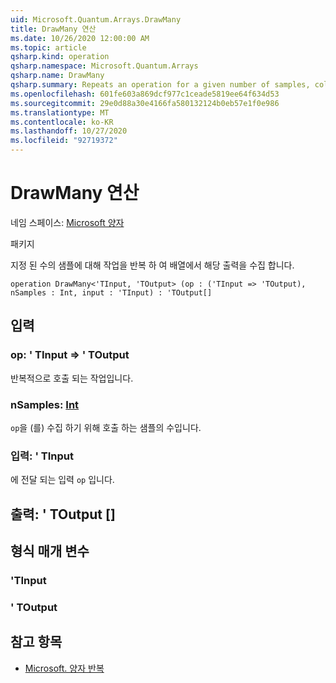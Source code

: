```yaml
---
uid: Microsoft.Quantum.Arrays.DrawMany
title: DrawMany 연산
ms.date: 10/26/2020 12:00:00 AM
ms.topic: article
qsharp.kind: operation
qsharp.namespace: Microsoft.Quantum.Arrays
qsharp.name: DrawMany
qsharp.summary: Repeats an operation for a given number of samples, collecting its outputs in an array.
ms.openlocfilehash: 601fe603a869dcf977c1ceade5819ee64f634d53
ms.sourcegitcommit: 29e0d88a30e4166fa580132124b0eb57e1f0e986
ms.translationtype: MT
ms.contentlocale: ko-KR
ms.lasthandoff: 10/27/2020
ms.locfileid: "92719372"
---
```

# <a name="drawmany-operation"></a>DrawMany 연산

네임 스페이스: [Microsoft 양자](xref:Microsoft.Quantum.Arrays)

패키지 [](https://nuget.org/packages/)


지정 된 수의 샘플에 대해 작업을 반복 하 여 배열에서 해당 출력을 수집 합니다.

```qsharp
operation DrawMany<'TInput, 'TOutput> (op : ('TInput => 'TOutput), nSamples : Int, input : 'TInput) : 'TOutput[]
```


## <a name="input"></a>입력

### <a name="op--tinput--toutput"></a>op: ' TInput => ' TOutput 

반복적으로 호출 되는 작업입니다.


### <a name="nsamples--int"></a>nSamples: [Int](xref:microsoft.quantum.lang-ref.int)

`op`을 (를) 수집 하기 위해 호출 하는 샘플의 수입니다.


### <a name="input--tinput"></a>입력: ' TInput

에 전달 되는 입력 `op` 입니다.



## <a name="output--toutput"></a>출력: ' TOutput []



## <a name="type-parameters"></a>형식 매개 변수

### <a name="tinput"></a>'TInput


### <a name="toutput"></a>' TOutput



## <a name="see-also"></a>참고 항목

- [Microsoft. 양자 반복](xref:Microsoft.Quantum.Canon.Repeat)